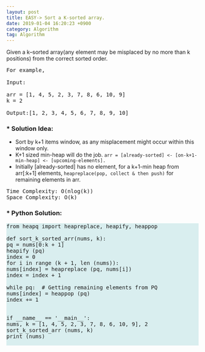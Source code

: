 ```yaml
---
layout: post
title: EASY-> Sort a K-sorted array.
date: 2019-01-04 16:20:23 +0900
category: Algorithm
tag: Algorithm
---
```


Given a k–sorted array(any element may be misplaced by no more than k positions) from the correct sorted order.

<pre>
For example,

Input:

arr = [1, 4, 5, 2, 3, 7, 8, 6, 10, 9]
k = 2

Output:[1, 2, 3, 4, 5, 6, 7, 8, 9, 10]
</pre>



### * Solution Idea:


* Sort by k+1 items window, as any misplacement might occur within this window only.
* K+1 sized min-heap will do the job. ```arr = [already-sorted] <- [on-k+1-min-heap] <- [upcoming-elements].```
* Initially [already-sorted] has no element, for a k+1-min heap from arr[:k+1] elements, ```heapreplace(pop, collect & then push)``` for remaining elements in arr.

<pre>
Time Complexity: O(nlog(k))
Space Complexity: O(k)
</pre>


### * Python Solution:

<pre class="code" style="background-color: rgb(217,238,239,255);">
from heapq import heapreplace, heapify, heappop

def sort_k_sorted_arr(nums, k):
pq = nums[0:k + 1]
heapify (pq)
index = 0
for i in range (k + 1, len (nums)):
nums[index] = heapreplace (pq, nums[i])
index = index + 1

while pq:  # Getting remaining elements from PQ
nums[index] = heappop (pq)
index += 1


if __name__ == '__main__':
nums, k = [1, 4, 5, 2, 3, 7, 8, 6, 10, 9], 2
sort_k_sorted_arr (nums, k)
print (nums)

</pre>
